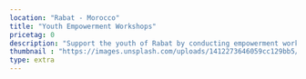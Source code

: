```yaml
---
location: "Rabat - Morocco"
title: "Youth Empowerment Workshops"
pricetag: 0
description: "Support the youth of Rabat by conducting empowerment workshops that focus on skill-building, career guidance, and personal development. Volunteers will work with local organizations to mentor and inspire young people, helping them to achieve their full potential and contribute positively to their communities."
thumbnail : "https://images.unsplash.com/uploads/1412273646059cc129bb5/eae0a1da?q=80&w=1470&auto=format&fit=crop&ixlib=rb-4.0.3&ixid=M3wxMjA3fDB8MHxwaG90by1wYWdlfHx8fGVufDB8fHx8fA%3D%3D"
type: extra
---
```

